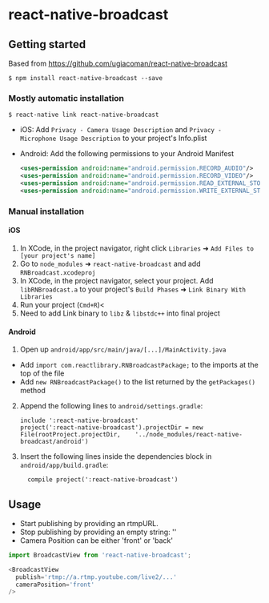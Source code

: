 
# react-native-broadcast


## Getting started
Based from https://github.com/ugiacoman/react-native-broadcast

`$ npm install react-native-broadcast --save`

### Mostly automatic installation

`$ react-native link react-native-broadcast`

* iOS: Add `Privacy - Camera Usage Description` and `Privacy - Microphone Usage Description` to your project's Info.plist

* Android: Add the following permissions to your Android Manifest
    ```xml
    <uses-permission android:name="android.permission.RECORD_AUDIO"/>
    <uses-permission android:name="android.permission.RECORD_VIDEO"/>
    <uses-permission android:name="android.permission.READ_EXTERNAL_STORAGE" />
    <uses-permission android:name="android.permission.WRITE_EXTERNAL_STORAGE" />
    ```

### Manual installation

#### iOS

1. In XCode, in the project navigator, right click `Libraries` ➜ `Add Files to [your project's name]`
2. Go to `node_modules` ➜ `react-native-broadcast` and add `RNBroadcast.xcodeproj`
3. In XCode, in the project navigator, select your project. Add `libRNBroadcast.a` to your project's `Build Phases` ➜ `Link Binary With Libraries`
4. Run your project (`Cmd+R`)<
5. Need to add Link binary to `libz` & `libstdc++` into final project

#### Android

1. Open up `android/app/src/main/java/[...]/MainActivity.java`
  - Add `import com.reactlibrary.RNBroadcastPackage;` to the imports at the top of the file
  - Add `new RNBroadcastPackage()` to the list returned by the `getPackages()` method
2. Append the following lines to `android/settings.gradle`:
  	```
  	include ':react-native-broadcast'
  	project(':react-native-broadcast').projectDir = new File(rootProject.projectDir, 	'../node_modules/react-native-broadcast/android')
  	```
3. Insert the following lines inside the dependencies block in `android/app/build.gradle`:
  	```
      compile project(':react-native-broadcast')
    ```

## Usage

* Start publishing by providing an rtmpURL.
* Stop publishing by providing an empty string: ''
* Camera Position can be either 'front' or 'back'

```javascript
import BroadcastView from 'react-native-broadcast';

<BroadcastView
  publish='rtmp://a.rtmp.youtube.com/live2/...'
  cameraPosition='front'
/>
```
